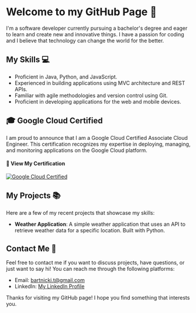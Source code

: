 # Welcome to my GitHub Page 🚀

I'm a software developer currently pursuing a bachelor's degree and eager to learn and create new and innovative things. I have a passion for coding and I believe that technology can change the world for the better.

## My Skills 💻
- Proficient in Java, Python, and JavaScript.
- Experienced in building applications using MVC architecture and REST APIs.
- Familiar with agile methodologies and version control using Git.
- Proficient in developing applications for the web and mobile devices.

## 🎓 Google Cloud Certified

I am proud to announce that I am a Google Cloud Certified Associate Cloud Engineer. This certification recognizes my expertise in deploying, managing, and monitoring applications on the Google Cloud platform. 

#### 🔗 View My Certification

[![Google Cloud Certified](https://miro.medium.com/max/324/1*T59fnCvp71WqNeuytWGorA.png)](www.credential.net/8021d522-d607-41bd-8984-55980929fb55)


## My Projects 📚
Here are a few of my recent projects that showcase my skills:

- **Weather Application**: A simple weather application that uses an API to retrieve weather data for a specific location. Built with Python.

## Contact Me 📧
Feel free to contact me if you want to discuss projects, have questions, or just want to say hi! You can reach me through the following platforms:
- Email: [bartnicki.t@gmail.com](mailto:bartnicki.t@gmail.com)
- LinkedIn: [My LinkedIn Profile](https://www.linkedin.com/in/tom-bartnicki/)

Thanks for visiting my GitHub page! I hope you find something that interests you.

